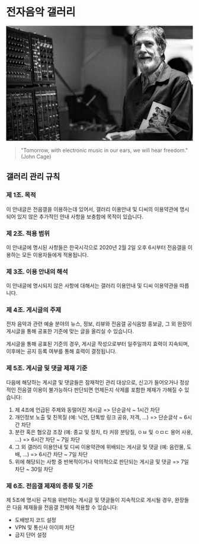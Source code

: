 # 전자음악 갤러리

![John Cage. (c) Corinto Marianelli](johncage.jpg)

> "Tomorrow, with electronic music in our ears, we will hear freedom." (John Cage)

## 갤러리 관리 규칙

### 제 1조. 목적

이 안내글은 전음갤을 이용하는데 있어서, 갤러리 이용안내 및 디씨의 이용약관에 명시되어 있지 않은 추가적인 안내 사항을 보충함에 목적이 있습니다.

### 제 2조. 적용 범위

이 안내글에 명시된 사항들은 한국시각으로 2020년 2월 2일 오후 6시부터 전음갤을 이용하는 모든 이용자들에게 적용됩니다.

### 제 3조. 이용 안내의 해석

이 안내글에 명시되지 않은 사항에 대해서는 갤러리 이용안내 및 디씨 이용약관을 따릅니다.

### 제 4조. 게시글의 주제

전자 음악과 관련 예술 분야의 뉴스, 정보, 리뷰와 전음갤 공식음방 홍보글, 그 외 완장이 게시글을 통해 공표한 기준에 맞는 글을 올리실 수 있습니다.

게시글을 통해 공표된 기준의 경우, 게시글 작성으로부터 일주일까지 효력이 지속되며, 이후에는 공지 등록 여부를 통해 효력이 결정됩니다.

### 제 5조. 게시글 및 댓글 제재 기준

다음에 해당하는 게시글 및 댓글들은 잠재적인 관리 대상으로, 신고가 들어오거나 정상적인 전음갤 이용이 불가능하다 판단되면 언제든지 삭제를 포함한 제재가 가해질 수 있습니다:

1. 제 4조에 언급된 주제와 동떨어진 게시글 => 단순글삭 ~ 1시간 차단
2. 개인정보 노출 및 친목질 (예: 닉언, 단톡방 링크 공유, 저격, ...) => 단순글삭 ~ 6시간 차단
3. 분란 혹은 혐오감 조장 (예: 종교 및 정치, 타 커뮤 분탕질, ㅇㅂ 및 ㅇㅁㄷ 용어 사용, ...) => 6시간 차단 ~ 7일 차단
4. 그 외 갤러리 이용안내 및 디씨 이용약관에 위배되는 게시글 및 댓글 (예: 음란물, 도배, ...) => 6시간 차단 ~ 7일 차단
5. 위에 해당되는 사항 중 반복적이거나 악의적으로 판단되는 게시글 및 댓글 => 7일 차단 ~ 30일 차단

### 제 6조. 전음갤 제재의 종류 및 기준

제 5조에 명시된 규칙을 위반하는 게시글 및 댓글들이 지속적으로 게시될 경우, 완장들은 다음 제재들을 전음갤 전체에 적용할 수 있습니다:

- 도배방지 코드 설정
- VPN 및 통신사 아이피 차단
- 금지 단어 설정
